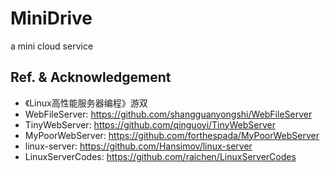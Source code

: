 # MiniDrive
a mini cloud service


## Ref. & Acknowledgement
- 《Linux高性能服务器编程》游双
- WebFileServer: https://github.com/shangguanyongshi/WebFileServer
- TinyWebServer: https://github.com/qinguoyi/TinyWebServer
- MyPoorWebServer: https://github.com/forthespada/MyPoorWebServer
- linux-server: https://github.com/Hansimov/linux-server
- LinuxServerCodes: https://github.com/raichen/LinuxServerCodes